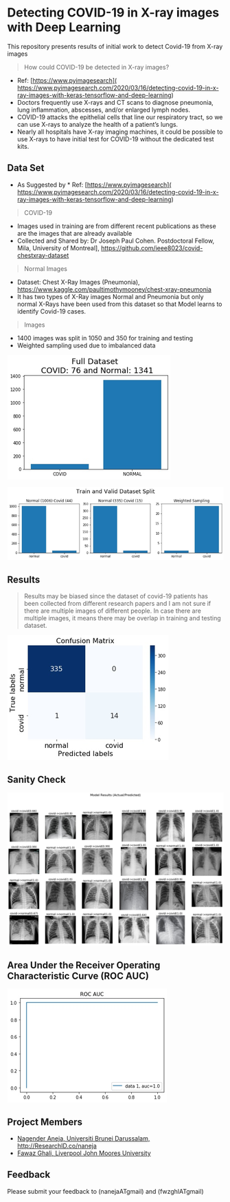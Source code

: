 # Detecting COVID-19 in X-ray images with Deep Learning

This repository presents results of initial work to detect Covid-19 from X-ray images

> How could COVID-19 be detected in X-ray images?
* Ref: [https://www.pyimagesearch]( https://www.pyimagesearch.com/2020/03/16/detecting-covid-19-in-x-ray-images-with-keras-tensorflow-and-deep-learning)
* Doctors frequently use X-rays and CT scans to diagnose pneumonia, lung inflammation, abscesses, and/or enlarged lymph nodes.
* COVID-19 attacks the epithelial cells that line our respiratory tract, so we can use X-rays to analyze the health of a patient’s lungs.
* Nearly all hospitals have X-ray imaging machines, it could be possible to use X-rays to have initial test for COVID-19 without the dedicated test kits.

## Data Set
* As Suggested by * Ref: [https://www.pyimagesearch]( https://www.pyimagesearch.com/2020/03/16/detecting-covid-19-in-x-ray-images-with-keras-tensorflow-and-deep-learning)
> COVID-19
* Images used in training are from different recent publications as these are the images that are already available
* Collected and Shared by: Dr Joseph Paul Cohen. Postdoctoral Fellow, Mila, University of Montreal], https://github.com/ieee8023/covid-chestxray-dataset

> Normal Images
* Dataset: Chest X-Ray Images (Pneumonia), https://www.kaggle.com/paultimothymooney/chest-xray-pneumonia
* It has two types of X-Ray images Normal and Pneumonia but only normal X-Rays have been used from this dataset so that Model learns to identify Covid-19 cases.

> Images
* 1400 images was split in 1050 and 350 for training and testing
* Weighted sampling used due to imbalanced data

![model](./data/figs/dataset.jpg)

![model](./data/figs/dataset_split.jpg)


## Results
>Results may be biased since the dataset of covid-19 patients has been collected from different research papers and I am not sure if there are multiple images of different people. In case there are multiple images, it means there may be overlap in training and testing dataset.

![model](./data/figs/conf_mat.jpg)


## Sanity Check

![model](./data/figs/model_results.jpg)


## Area Under the Receiver Operating Characteristic Curve (ROC AUC)

![model](./data/figs/roc_auc.jpg)


## Project Members
* [Nagender Aneja, Universiti Brunei Darussalam, http://ResearchID.co/naneja ](http://ResearchID.co/naneja)
* [Fawaz Ghali, Liverpool John Moores University](https://www.ljmu.ac.uk/about-us/staff-profiles/faculty-of-engineering-and-technology/department-of-computer-science/fawaz-ghali)

## Feedback
Please submit your feedback to (nanejaATgmail) and (fwzghlATgmail)
